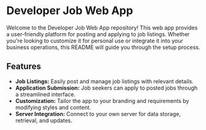 # Developer Job Web App

Welcome to the Developer Job Web App repository! This web app provides a user-friendly platform for posting and applying to job listings. Whether you're looking to customize it for personal use or integrate it into your business operations, this README will guide you through the setup process.

## Features

- **Job Listings:** Easily post and manage job listings with relevant details.
- **Application Submission:** Job seekers can apply to posted jobs through a streamlined interface.
- **Customization:** Tailor the app to your branding and requirements by modifying styles and content.
- **Server Integration:** Connect to your own server for data storage, retrieval, and updates.
